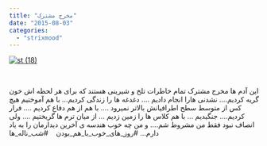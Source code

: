 ```yaml
---
title: "مخرج مشترک"
date: "2015-08-03"
categories: 
  - "strixmood"
---
```


[![st (18)](http://localhost/wp-content/uploads/2015/08/st-18.jpg)](http://localhost/wp-content/uploads/2015/08/st-18.jpg)

 

این آدم ها مخرج مشترک تمام خاطرات تلخ و شیرینی هستند که برای هر لحظه اش خون گریه کردیم.... نشدنی هارا انجام دادیم .... دغدغه ها را زندگی کردیم... با هم آموختیم هیچ کس از متوسط سطح اطرافیانش بالاتر نمیرود .... با هم از هم دفاع کردیم .... فرار کردیم.... جنگیدیم ... با هم کلاس ها را زمین زدیم ... از میان ترم ها گریختیم .... ولی انصاف نبود فقط من مشروط شم.... و من چه خوب هندسه ی آخرین دیدارمان را به یاد دارم... #روز\_های\_خوب\_با\_هم\_بودن    #شب\_ناله\_ها
